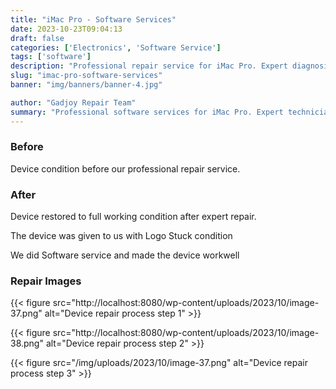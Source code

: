 ```yaml
---
title: "iMac Pro - Software Services"
date: 2023-10-23T09:04:13
draft: false
categories: ['Electronics', 'Software Service']
tags: ['software']
description: "Professional repair service for iMac Pro. Expert diagnosis and quality repairs in Bangalore."
slug: "imac-pro-software-services"
banner: "img/banners/banner-4.jpg"

author: "Gadjoy Repair Team"
summary: "Professional software services for iMac Pro. Expert technicians, quality parts, warranty included."
---
```


### Before

Device condition before our professional repair service.

### After

Device restored to full working condition after expert repair.

The device was given to us with Logo Stuck condition

We did Software service and made the device workwell

### Repair Images

{{< figure src="http://localhost:8080/wp-content/uploads/2023/10/image-37.png" alt="Device repair process step 1" >}}

{{< figure src="http://localhost:8080/wp-content/uploads/2023/10/image-38.png" alt="Device repair process step 2" >}}

{{< figure src="/img/uploads/2023/10/image-37.png" alt="Device repair process step 3" >}}

